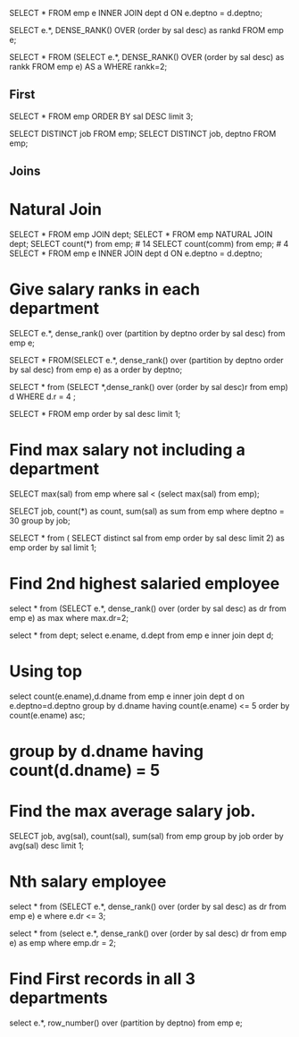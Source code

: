 SELECT * FROM emp e INNER JOIN dept d ON  e.deptno = d.deptno;

SELECT e.*,  DENSE_RANK() OVER (order by sal desc) as rankd FROM emp e;

SELECT *  FROM (SELECT e.*,  DENSE_RANK() OVER (order by sal desc) as rankk FROM emp e) AS a WHERE rankk=2;

## First
SELECT * FROM emp ORDER BY sal DESC limit 3;

SELECT DISTINCT job FROM emp;
SELECT DISTINCT job, deptno FROM emp;


## Joins

# Natural Join
SELECT * FROM emp JOIN dept;
SELECT * FROM emp NATURAL JOIN dept;
SELECT count(*) from emp; # 14
SELECT count(comm) from emp; # 4
SELECT * FROM emp e INNER JOIN dept d ON e.deptno = d.deptno;

# Give salary ranks in each department
SELECT e.*, dense_rank() over (partition by deptno order by sal desc) from emp e;


SELECT * FROM(SELECT e.*, dense_rank() over (partition by deptno order by sal desc) from emp e) as a order by deptno;



SELECT * from (SELECT *,dense_rank() over (order by sal desc)r from emp) d WHERE d.r = 4 ;


SELECT * FROM emp order by sal desc limit 1;

# Find max salary not including a department
SELECT max(sal) from emp
where sal < (select max(sal) from emp);

SELECT job, count(*) as count, sum(sal) as sum from emp where deptno = 30 group by job;

SELECT * from ( 
SELECT distinct sal from emp order by sal desc limit 2) as emp order by sal limit 1;


# Find 2nd highest salaried employee
select * from (SELECT e.*, dense_rank() over (order by sal desc) as dr from emp e) as max
  where max.dr=2;

select * from dept;
select e.ename, d.dept from emp e inner join dept d;

# Using top
select count(e.ename),d.dname from emp e inner join dept d
on e.deptno=d.deptno
group by d.dname
having count(e.ename) <= 5
order by count(e.ename) asc;

#  group by d.dname having count(d.dname) = 5

# Find the max average salary job.
SELECT job, avg(sal), count(sal), sum(sal) from emp
group by job
order by avg(sal) desc
limit 1;


# Nth salary employee
select * from (SELECT e.*, dense_rank() over (order by sal desc) as dr from emp e) e
where e.dr <= 3;

select * from (select e.*, dense_rank() over (order by sal desc) dr from emp e) as emp
where emp.dr = 2;

# Find First records in all 3 departments
select e.*, row_number() over (partition by deptno) from emp e;

















